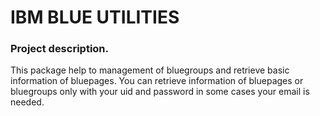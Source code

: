# IBM BLUE UTILITIES

### Project description.
This package help to management of bluegroups and retrieve basic information of bluepages. You can retrieve information of bluepages or bluegroups only with your uid and password in some cases your email is needed.